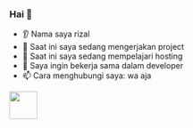### Hai 👋 
* 👂 Nama saya rizal
* 🔭 Saat ini saya sedang mengerjakan project 
* 🌱 Saat ini saya sedang mempelajari hosting
* 🤝 Saya ingin bekerja sama dalam developer
* 📫 Cara menghubungi saya: wa aja




<a href="https://www.instagram.com/thepiyushmalhotra/">
  <img height="50" src="https://user-images.githubusercontent.com/46517096/166974368-9798f39f-1f46-499c-b14e-81f0a3f83a06.png"/>
</a>
